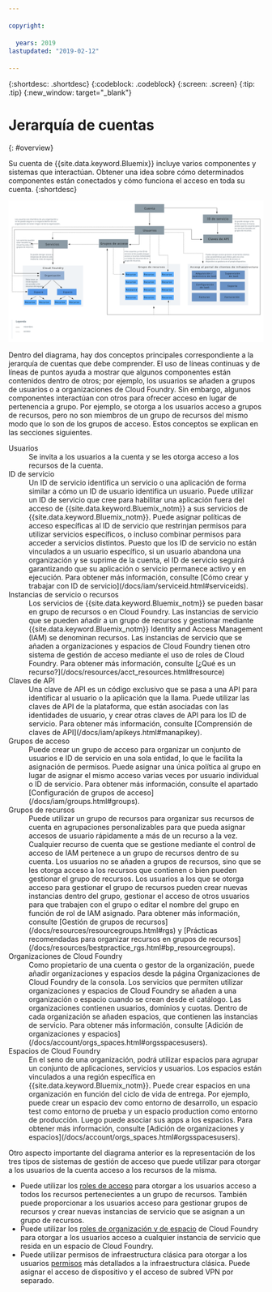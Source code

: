 ```yaml
---

copyright:

  years: 2019
lastupdated: "2019-02-12"

---
```


{:shortdesc: .shortdesc}
{:codeblock: .codeblock}
{:screen: .screen}
{:tip: .tip}
{:new_window: target="_blank"}


# Jerarquía de cuentas
{: #overview}

Su cuenta de {{site.data.keyword.Bluemix}} incluye varios componentes y sistemas que interactúan. Obtener una idea sobre cómo determinados componentes están conectados y cómo funciona el acceso en toda su cuenta. 
{:shortdesc}

<a href="https://cloud.ibm.com/docs/api/content/account/images/account_diagram.svg">
  <img src="images/account_diagram.svg" alt="diagrama de cuenta">
</a>

Dentro del diagrama, hay dos conceptos principales correspondiente a la jerarquía de cuentas que debe comprender. El uso de líneas continuas y de líneas de puntos ayuda a mostrar que algunos componentes están contenidos dentro de otros; por ejemplo, los usuarios se añaden a grupos de usuarios o a organizaciones de Cloud Foundry. Sin embargo, algunos componentes interactúan con otros para ofrecer acceso en lugar de pertenencia a grupo. Por ejemplo, se otorga a los usuarios acceso a grupos de recursos, pero no son miembros de un grupo de recursos del mismo modo que lo son de los grupos de acceso. Estos conceptos se explican en las secciones siguientes.

<dl>
<dt>Usuarios</dt>
<dd>Se invita a los usuarios a la cuenta y se les otorga acceso a los recursos de la cuenta.</dd>
<dt>ID de servicio</dt>
<dd>Un ID de servicio identifica un servicio o una aplicación de forma similar a cómo un ID de usuario identifica un usuario. Puede utilizar un ID de servicio que cree para habilitar una aplicación fuera del acceso de {{site.data.keyword.Bluemix_notm}} a sus servicios de {{site.data.keyword.Bluemix_notm}}. Puede asignar políticas de acceso específicas al ID de servicio que restrinjan permisos para utilizar servicios específicos, o incluso combinar permisos para acceder a servicios distintos. Puesto que los ID de servicio no están vinculados a un usuario específico, si un usuario abandona una organización y se suprime de la cuenta, el ID de servicio seguirá garantizando que su aplicación o servicio permanece activo y en ejecución. Para obtener más información, consulte [Cómo crear y trabajar con ID de servicio](/docs/iam/serviceid.html#serviceids).</dd>
<dt>Instancias de servicio o recursos</dt>
<dd>Los servicios de {{site.data.keyword.Bluemix_notm}} se pueden basar en grupo de recursos o en Cloud Foundry. Las instancias de servicio que se pueden añadir a un grupo de recursos y gestionar mediante {{site.data.keyword.Bluemix_notm}} Identity and Access Management (IAM) se denominan recursos. Las instancias de servicio que se añaden a organizaciones y espacios de Cloud Foundry tienen otro sistema de gestión de acceso mediante el uso de roles de Cloud Foundry. Para obtener más información, consulte [¿Qué es un recurso?](/docs/resources/acct_resources.html#resource)</dd>
<dt>Claves de API</dt>
<dd>Una clave de API es un código exclusivo que se pasa a una API para identificar al usuario o la aplicación que la llama. Puede utilizar las claves de API de la plataforma, que están asociadas con las identidades de usuario, y crear otras claves de API para los ID de servicio. Para obtener más información, consulte [Comprensión de claves de API](/docs/iam/apikeys.html#manapikey).</dd>
<dt>Grupos de acceso</dt>
<dd>Puede crear un grupo de acceso para organizar un conjunto de usuarios e ID de servicio en una sola entidad, lo que le facilita la asignación de permisos. Puede asignar una única política al grupo en lugar de asignar el mismo acceso varias veces por usuario individual o ID de servicio. Para obtener más información, consulte el apartado [Configuración de grupos de acceso](/docs/iam/groups.html#groups).</dd>
<dt>Grupos de recursos</dt>
<dd>Puede utilizar un grupo de recursos para organizar sus recursos de cuenta en agrupaciones personalizables para que pueda asignar accesos de usuario rápidamente a más de un recurso a la vez. Cualquier recurso de cuenta que se gestione mediante el control de acceso de IAM pertenece a un grupo de recursos dentro de su cuenta. Los usuarios no se añaden a grupos de recursos, sino que se les otorga acceso a los recursos que contienen o bien pueden gestionar el grupo de recursos. Los usuarios a los que se otorga acceso para gestionar el grupo de recursos pueden crear nuevas instancias dentro del grupo, gestionar el acceso de otros usuarios para que trabajen con el grupo o editar el nombre del grupo en función de rol de IAM asignado. Para obtener más información, consulte [Gestión de grupos de recursos](/docs/resources/resourcegroups.html#rgs) y [Prácticas recomendadas para organizar recursos en grupos de recursos](/docs/resources/bestpractice_rgs.html#bp_resourcegroups).</dd>
<dt>Organizaciones de Cloud Foundry</dt>
<dd>Como propietario de una cuenta o gestor de la organización, puede añadir organizaciones y espacios desde la página Organizaciones de Cloud Foundry de la consola. Los servicios que permiten utilizar organizaciones y espacios de Cloud Foundry se añaden a una organización o espacio cuando se crean desde el catálogo. Las organizaciones contienen usuarios, dominios y cuotas. Dentro de cada organización se añaden espacios, que contienen las instancias de servicio. Para obtener más información, consulte [Adición de organizaciones y espacios](/docs/account/orgs_spaces.html#orgsspacesusers).</dd>
<dt>Espacios de Cloud Foundry</dt>
<dd>En el seno de una organización, podrá utilizar espacios para agrupar un conjunto de aplicaciones, servicios y usuarios. Los espacios están vinculados a una región específica en {{site.data.keyword.Bluemix_notm}}. Puede crear espacios en una organización en función del ciclo de vida de entrega. Por ejemplo, puede crear un espacio dev como entorno de desarrollo, un espacio test como entorno de prueba y un espacio production como entorno de producción. Luego puede asociar sus apps a los espacios. Para obtener más información, consulte [Adición de organizaciones y espacios](/docs/account/orgs_spaces.html#orgsspacesusers).</dd>
</dl>

Otro aspecto importante del diagrama anterior es la representación de los tres tipos de sistemas de gestión de acceso que puede utilizar para otorgar a los usuarios de la cuenta acceso a los recursos de la misma. 

  * Puede utilizar los [roles de acceso](/docs/iam/users_roles.html#iamusermanrol) para otorgar a los usuarios acceso a todos los recursos pertenecientes a un grupo de recursos. También puede proporcionar a los usuarios acceso para gestionar grupos de recursos y crear nuevas instancias de servicio que se asignan a un grupo de recursos.
  * Puede utilizar los [roles de organización y de espacio](/docs/iam/cfaccess.html#cfroles) de Cloud Foundry para otorgar a los usuarios acceso a cualquier instancia de servicio que resida en un espacio de Cloud Foundry.
  * Puede utilizar permisos de infraestructura clásica para otorgar a los usuarios [permisos](/docs/iam/infrastructureaccess.html#infrapermission) más detallados a la infraestructura clásica. Puede asignar el acceso de dispositivo y el acceso de subred VPN por separado.
